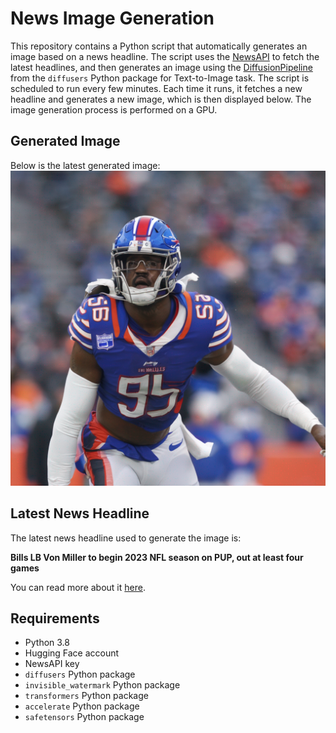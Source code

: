 # News Image Generation
This repository contains a Python script that automatically generates an image based on a news headline. The script uses the [NewsAPI](https://newsapi.org/) to fetch the latest headlines, and then generates an image using the [DiffusionPipeline](https://github.com/huggingface/diffusers) from the `diffusers` Python package for Text-to-Image task.
The script is scheduled to run every few minutes. Each time it runs, it fetches a new headline and generates a new image, which is then displayed below. The image generation process is performed on a GPU.

## Generated Image
Below is the latest generated image:
![Generated Image](image.png)

## Latest News Headline
The latest news headline used to generate the image is:

**Bills LB Von Miller to begin 2023 NFL season on PUP, out at least four games**

You can read more about it [here](https://news.google.com/rss/articles/CBMiZGh0dHBzOi8vd3d3Lm5mbC5jb20vbmV3cy9iaWxscy1sYi12b24tbWlsbGVyLXRvLWJlZ2luLTIwMjMtbmZsLXNlYXNvbi1vbi1wdXAtb3V0LWF0LWxlYXN0LWZvdXItZ2FtZXPSAQA?oc=5).

## Requirements
- Python 3.8
- Hugging Face account
- NewsAPI key
- `diffusers` Python package
- `invisible_watermark` Python package
- `transformers` Python package
- `accelerate` Python package
- `safetensors` Python package
